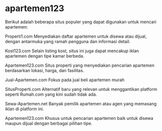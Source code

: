# apartemen123
Berikut adalah beberapa situs populer yang dapat digunakan untuk mencari apartemen:

Properti1.com
Menyediakan daftar apartemen untuk disewa atau dijual, dengan antarmuka yang ramah pengguna dan informasi detail.

Kost123.com
Selain listing kost, situs ini juga dapat mencakup iklan apartemen dengan tipe kamar berbeda.

Apartemen123.com
Situs properti yang menyediakan pencarian apartemen berdasarkan lokasi, harga, dan fasilitas.

Jual-Apartemen.com
Fokus pada jual beli apartemen murah

SitusProperti.com
Alternatif baru yang relevan untuk menggantikan platform seperti Rumah.com yang kini sudah tidak ada.

Sewa-Apartemen.net
Banyak pemilik apartemen atau agen yang memasang iklan di platform ini.

Apartemen123.com
Khusus untuk pencarian apartemen baik untuk disewa maupun dijual dengan berbagai pilihan tipe.
